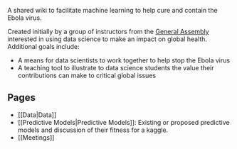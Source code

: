 A shared wiki to facilitate machine learning to help cure and contain the Ebola virus.

Created initially by a group of instructors from the [General Assembly](http://www.generalassemb.ly) interested in using data science to make an impact on global health. Additional goals include:

* A means for data scientists to work together to help stop the Ebola virus
* A teaching tool to illustrate to data science students the value their contributions can make to critical global issues

## Pages

* [[Data|Data]]
* [[Predictive Models|Predictive Models]]: Existing or proposed predictive models and discussion of their fitness for a kaggle.
* [[Meetings]]